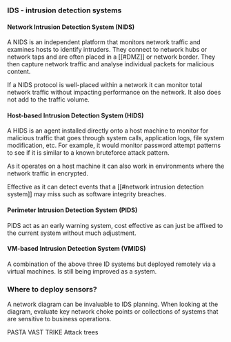 ### IDS - intrusion detection systems

#### Network Intrusion Detection System (NIDS)

A NIDS is an independent platform that monitors network traffic and examines hosts to identify intruders. They connect to network hubs or network taps and are often placed in a [[#DMZ]] or network border. They then capture network traffic and analyse individual packets for malicious content.

If a NIDS protocol is well-placed within a network it can monitor total network traffic without impacting performance on the network. It also does not add to the traffic volume.

#### Host-based Intrusion Detection System (HIDS)

A HIDS is an agent installed directly onto a host machine to monitor for malicious traffic that goes through system calls, application logs, file system modification, etc.
For example, it would monitor password attempt patterns to see if it is similar to a known bruteforce attack pattern. 

As it operates on a host machine it can also work in environments where the network traffic in encrypted.

Effective as it can detect events that a [[#network intrusion detection system]] may miss such as software integrity breaches.

#### Perimeter Intrusion Detection System (PIDS)

PIDS act as an early warning system, cost effective as can just be affixed to the current system without much adjustment.

#### VM-based Intrusion Detection System (VMIDS)

A combination of the above three ID systems but deployed remotely via a virtual machines. Is still being improved as a system.

### Where to deploy sensors?
A network diagram can be invaluable to IDS planning. When looking at the diagram, evaluate key network choke points or collections of systems that are sensitive to business operations.

PASTA
VAST
TRIKE
Attack trees
